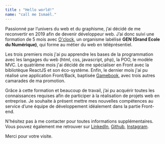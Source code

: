 ```yaml
---
title : "Hello world!"
name: "call me Ismaël."
---
```



Passionné par l’univers du web et du graphisme, j’ai décidé de me reconvertir en 2019 afin de devenir développeur web. J’ai donc suivi une formation de 5 mois avec <a href="http://www.oclock.io" target="_blank" class="profil-link">O'clock</a>, un organisme labélisé <strong>GEN (Grand Ecole du Numérique)</strong>, qui forme au métier du web en téléprésentiel.

Les trois premiers mois j'ai pu apprendre les bases de la programmation avec les langages du web (html, css, javascript, php), la POO, le modèle MVC. Le quatrième mois j'ai décidé de me spécialiser en Front avec la bibliotèque ReactJS et son éco-système. Enfin, le dernier mois j'ai pu réalisé une application Front/Back, baptisée <a href="http://www.gamebook.tech" target="_blank" class="profil-link">Gamebook</a>, avec trois autres camarades de ma promotion.

Grâce à cette formation et beaucoup de travail, j’ai pu acquérir toutes les connaissances requises afin de participer à la réalisation de projets web en entreprise. Je souhaite à présent mettre mes nouvelles compétences au service d’une équipe de développement idéalement dans la partie Front-end.

N'hésitez pas à me contacter pour toutes informations supplémentaires. Vous pouvez également me retrouver sur <a href="http://www.linkedin.com/in/ismael-mmadi-dev" target="_blank" class="profil-link">LinkedIn</a>,
<a href="http://www.github.com/ismael2m" target="_blank" class="profil-link">Github</a>, <a href="http://www.oclock.io" target="_blank" class="profil-link">Instagram</a>.

Merci pour votre visite.